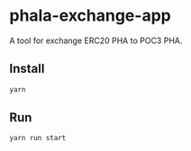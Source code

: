 # phala-exchange-app
A tool for exchange ERC20 PHA to POC3 PHA.

## Install
```bash
yarn
```
## Run
```bash
yarn run start
```
